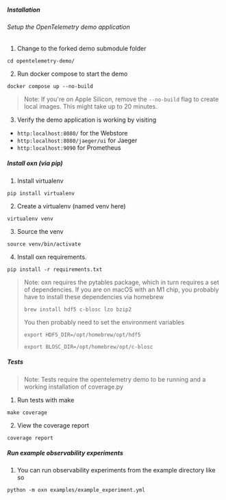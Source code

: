 ##### Installation
###### Setup the OpenTelemetry demo application
1.  Change to the forked demo submodule folder

```cd opentelemetry-demo/```

2. Run docker compose to start the demo

```docker compose up --no-build```

> Note: If you're on Apple Silicon, remove the ```--no-build``` flag to create local images. This might take up to 20 minutes.

3. Verify the demo application is working by visiting

* ```http:localhost:8080/``` for the Webstore
* ```http:localhost:8080/jaeger/ui``` for Jaeger
* ```http:localhost:9090``` for Prometheus

##### Install oxn (via pip)

1. Install virtualenv

```pip install virtualenv```

2. Create a virtualenv (named venv here)

```virtualenv venv```

3. Source the venv 

```source venv/bin/activate```

4. Install oxn requirements.

```pip install -r requirements.txt```

> Note: oxn requires the pytables package, which in turn requires a set of dependencies.
> If you are on macOS with an M1 chip, you probably have to install these dependencies via homebrew 
> 
> ```brew install hdf5 c-blosc lzo bzip2```
> 
> You then probably need to set the environment variables 
> 
> ```export HDF5_DIR=/opt/homebrew/opt/hdf5```
>
> ```export BLOSC_DIR=/opt/homebrew/opt/c-blosc```


##### Tests
> Note: Tests require the opentelemetry demo to be running and a working installation of coverage.py 

1.  Run tests with make

```make coverage```

2. View the coverage report 

```coverage report```


##### Run example observability experiments

1. You can run observability experiments from the example directory like so 

```python -m oxn examples/example_experiment.yml```

